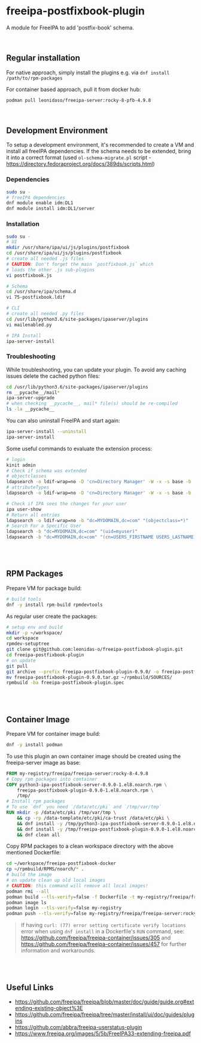 # freeipa-postfixbook-plugin

A module for FreeIPA to add 'postfix-book' schema.


<br>

## Regular installation

For native approach, simply install the plugins e.g. via `dnf install /path/to/rpm-packages`

For container based approach, pull it from docker hub:
```bash
podman pull leonidaso/freeipa-server:rocky-8-pfb-4.9.8
```


<br>

## Development Environment

To setup a development environment, it's recommended to create a VM and install all freeIPA dependencies.
If the schema needs to be extended, bring it into a correct format (used `ol-schema-migrate.pl` script - https://directory.fedoraproject.org/docs/389ds/scripts.html)

### Dependencies
```bash
sudo su -
# freeIPA dependencies
dnf module enable idm:DL1
dnf module install idm:DL1/server
```

### Installation
```bash
sudo su -
# UI
mkdir /usr/share/ipa/ui/js/plugins/postfixbook
cd /usr/share/ipa/ui/js/plugins/postfixbook
# create all needed .js files
# CAUTION: Don't forget the main `postfixbook.js` which
# loads the other .js sub-plugins
vi postfixbook.js

# Schema
cd /usr/share/ipa/schema.d
vi 75-postfixbook.ldif

# CLI
# create all needed .py files
cd /usr/lib/python3.6/site-packages/ipaserver/plugins
vi mailenabled.py

# IPA Install
ipa-server-install
```


### Troubleshooting
While troubleshooting, you can update your plugin. To avoid any caching issues delete the cached python files:
```bash
cd /usr/lib/python3.6/site-packages/ipaserver/plugins
rm __pycache__/mail*
ipa-server-upgrade
# when checking __pycache__, mail* file(s) should be re-compiled
ls -la __pycache__
```

You can also uninstall FreeIPA and start again:
```bash
ipa-server-install --uninstall
ipa-server-install
```

Some useful commands to evaluate the extension process:
```bash
# login
kinit admin
# Check if schema was extended
# objectclasses
ldapsearch -o ldif-wrap=no -D 'cn=Directory Manager' -W -x -s base -b 'cn=schema' objectclasses | grep -i mail
# attributeTypes
ldapsearch -o ldif-wrap=no -D 'cn=Directory Manager' -W -x -s base -b 'cn=schema' attributetypes | grep -i mail

# Check if IPA sees the changes for your user
ipa user-show
# Return all entries
ldapsearch -o ldif-wrap=no -b "dc=MYDOMAIN,dc=com" "(objectclass=*)"
# Search For a Specific User
ldapsearch -b "dc=MYDOMAIN,dc=com" "(uid=myuser)"
ldapsearch -b "dc=MYDOMAIN,dc=com" "(cn=USERS_FIRSTNAME USERS_LASTNAME)"
```



<br><br>

## RPM Packages

Prepare VM for package build:
```bash
# build tools
dnf -y install rpm-build rpmdevtools
```

As regular user create the packages:
```bash
# setup env and build
mkdir -p ~/workspace/
cd workspace
rpmdev-setuptree
git clone git@github.com:leonidas-o/freeipa-postfixbook-plugin.git
cd freeipa-postfixbook-plugin
# on update
git pull
git archive --prefix freeipa-postfixbook-plugin-0.9.0/ -o freeipa-postfixbook-plugin-0.9.0.tar.gz HEAD
mv freeipa-postfixbook-plugin-0.9.0.tar.gz ~/rpmbuild/SOURCES/
rpmbuild -ba freeipa-postfixbook-plugin.spec
```


<br><br>

## Container Image

Prepare VM for container image build:
```bash
dnf -y install podman
```

To use this plugin an own container image should be created using the freeipa-server image as base:
```Dockerfile
FROM my-registry/freeipa/freeipa-server:rocky-8-4.9.8
# Copy rpm packages into container
COPY python3-ipa-postfixbook-server-0.9.0-1.el8.noarch.rpm \
    freeipa-postfixbook-plugin-0.9.0-1.el8.noarch.rpm \
    /tmp/
# Install rpm packages
# To use `dnf` you need `/data/etc/pki` and `/tmp/var/tmp`
RUN mkdir -p /data/etc/pki /tmp/var/tmp \
    && cp -rp /data-template/etc/pki/ca-trust /data/etc/pki \
    && dnf install -y /tmp/python3-ipa-postfixbook-server-0.9.0-1.el8.noarch.rpm \
    && dnf install -y /tmp/freeipa-postfixbook-plugin-0.9.0-1.el8.noarch.rpm \
    && dnf clean all
```

Copy RPM packages to a clean workspace directory with the above mentioned Dockerfile:
```bash
cd ~/workspace/freeipa-postfixbook-docker
cp ~/rpmbuild/RPMS/noarch/* .
# build the image
# on update clean up old local images 
# CAUTION: this command will remove all local images!
podman rmi --all
podman build --tls-verify=false -f Dockerfile -t my-registry/freeipa/freeipa-server:rocky-8-pfb-4.9.8 .
podman image ls
podman login --tls-verify=false my-registry
podman push --tls-verify=false my-registry/freeipa/freeipa-server:rocky-8-pfb-4.9.8
```
> If having `curl: (77) error setting certificate verify locations` error when using `dnf install`
> in a Dockerfile's `RUN` command, see: https://github.com/freeipa/freeipa-container/issues/305 and 
> https://github.com/freeipa/freeipa-container/issues/457 for further information and workarounds.



<br><br>

## Useful Links
- https://github.com/freeipa/freeipa/blob/master/doc/guide/guide.org#extending-existing-object%3E
- https://github.com/freeipa/freeipa/tree/master/install/ui/doc/guides/plugins
- https://github.com/abbra/freeipa-userstatus-plugin
- https://www.freeipa.org/images/5/5b/FreeIPA33-extending-freeipa.pdf
